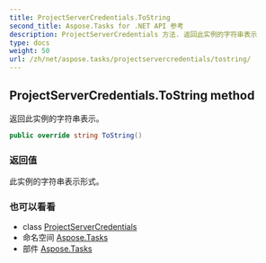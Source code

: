 ```yaml
---
title: ProjectServerCredentials.ToString
second_title: Aspose.Tasks for .NET API 参考
description: ProjectServerCredentials 方法. 返回此实例的字符串表示
type: docs
weight: 50
url: /zh/net/aspose.tasks/projectservercredentials/tostring/
---
```

## ProjectServerCredentials.ToString method

返回此实例的字符串表示。

```csharp
public override string ToString()
```

### 返回值

此实例的字符串表示形式。

### 也可以看看

* class [ProjectServerCredentials](../)
* 命名空间 [Aspose.Tasks](../../projectservercredentials/)
* 部件 [Aspose.Tasks](../../../)


